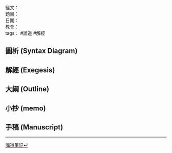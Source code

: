 經文：   
題目：   
日期：   
教會：   
tags： #證道  #解經  


## 圖析 (Syntax Diagram)

## 解經 (Exegesis)



## 大綱 (Outline)


## 小抄 (memo)


## 手稿 (Manuscript) 




---


[講道筆記↵](README.md)


